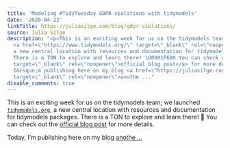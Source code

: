 ```yaml
---
title: 'Modeling #TidyTuesday GDPR violations with tidymodels'
date: '2020-04-22'
linkTitle: https://juliasilge.com/blog/gdpr-violations/
source: Julia Silge
description: "<p>This is an exciting week for us on the tidymodels team; we launched
  <a href=\"https://www.tidymodels.org/\" target=\"_blank\" rel=\"noopener\"><code>tidymodels.org</code></a>,
  a new central location with resources and documentation for tidymodels packages.
  There is a TON to explore and learn there! \U0001F680 You can check out the <a href=\"https://www.tidyverse.org/blog/2020/04/tidymodels-org/\"
  target=\"_blank\" rel=\"noopener\">official blog post</a> for more details.</p>\n<p>Today,
  I&rsquo;m publishing here on my blog <a href=\"https://juliasilge.com/category/tidymodels/\"
  target=\"_blank\" rel=\"noopener\">anothe ..."
disable_comments: true
---
```

<p>This is an exciting week for us on the tidymodels team; we launched <a href="https://www.tidymodels.org/" target="_blank" rel="noopener"><code>tidymodels.org</code></a>, a new central location with resources and documentation for tidymodels packages. There is a TON to explore and learn there! 🚀 You can check out the <a href="https://www.tidyverse.org/blog/2020/04/tidymodels-org/" target="_blank" rel="noopener">official blog post</a> for more details.</p>
<p>Today, I&rsquo;m publishing here on my blog <a href="https://juliasilge.com/category/tidymodels/" target="_blank" rel="noopener">anothe ...